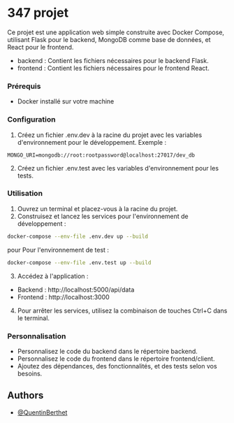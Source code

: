 
# 347 projet

Ce projet est une application web simple construite avec Docker Compose, utilisant Flask pour le backend, MongoDB comme base de données, et React pour le frontend.

- backend : Contient les fichiers nécessaires pour le backend Flask.
- frontend : Contient les fichiers nécessaires pour le frontend React.

### Prérequis
- Docker installé sur votre machine

### Configuration
1. Créez un fichier .env.dev à la racine du projet avec les variables d'environnement pour le développement. Exemple :

```env
MONGO_URI=mongodb://root:rootpassword@localhost:27017/dev_db
```

2. Créez un fichier .env.test avec les variables d'environnement pour les tests.

### Utilisation

1. Ouvrez un terminal et placez-vous à la racine du projet.
2. Construisez et lancez les services pour l'environnement de développement :
```bash
docker-compose --env-file .env.dev up --build

```
pour Pour l'environnement de test : 
```bash
docker-compose --env-file .env.test up --build
```
3. Accédez à l'application :
* Backend : http://localhost:5000/api/data
* Frontend : http://localhost:3000

4. Pour arrêter les services, utilisez la combinaison de touches Ctrl+C dans le terminal.

### Personnalisation
* Personnalisez le code du backend dans le répertoire backend.
* Personnalisez le code du frontend dans le répertoire frontend/client.
* Ajoutez des dépendances, des fonctionnalités, et des tests selon vos besoins.


## Authors

- [@QuentinBerthet](https://github.com/BERTHETquentin)

